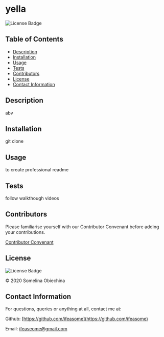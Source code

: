 
  
  # yella

  
  ![License Badge](https://img.shields.io/badge/license-MIT-blue.svg)
  


  ## Table of Contents 
  * [Description](#Descritpion)
  * [Installation](#Installation)
  * [Usage](#Usage)
  * [Tests](#Tests)
  * [Contributors](#Contributors)
  * [License](#License)
  * [Contact Information](#ContactInfo)


  ## Description
  abv


  ## Installation 
  git clone


  ## Usage 
  to create professional readme


  ## Tests 
  follow walkthough videos


  ## Contributors 
   Please familiarise yourself with our Contributor Convenant before adding your contributions. 
   
   [Contributor Convenant](./code_of_conduct.md)
  


  ## License
  
  ![License Badge](https://img.shields.io/badge/license-MIT-blue.svg)
  

  © 2020 Somelina Obiechina
  

  ## Contact Information 
  For questions, queries or anything at all, contact me at: 

  Github: [https://github.com/ifeasome](https://github.com/ifeasome) 

  
  Email: [ifeaseome@gmail.com](ifeaseome@gmail.com)

